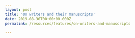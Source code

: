 ```yaml
---
layout: post
title: 'On writers and their manuscripts'
date: 2019-08-30T00:00:00.000Z
permalink: /resources/features/on-writers-and-manuscripts

---
```


